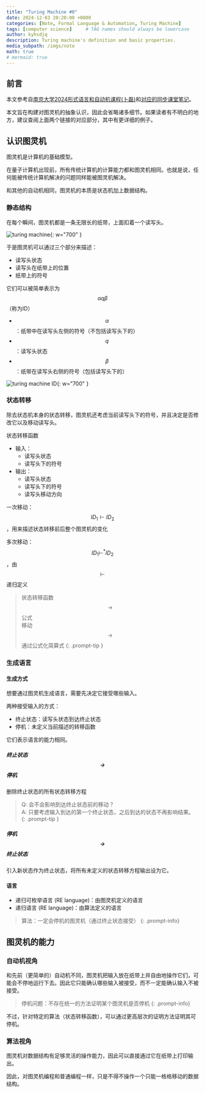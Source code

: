 ```yaml
---
title: "Turing Machine #0"
date: 2024-12-03 20:20:00 +0800
categories: [Note, Formal Language & Automation, Turing Machine]
tags: [computer science]     # TAG names should always be lowercase
author: kyhsdjq
description: Turing machine's definition and basic properties.
media_subpath: /imgs/note
math: true
# mermaid: true
---
```


## 前言

本文参考自[南京大学2024形式语言和自动机课程(卜磊)](https://fla24course.github.io/)和[对应的同步课堂笔记](https://fla.cuijiacai.com/07-tm/)。

本文旨在构建对图灵机的抽象认识，因此会省略诸多细节。如果读者有不明白的地方，建议查阅上面两个链接的对应部分，其中有更详细的例子。

## 认识图灵机

图灵机是计算机的基础模型。

在量子计算机出现前，所有传统计算机的计算能力都和图灵机相同。也就是说，任何能被传统计算机解决的问题同样能被图灵机解决。

和其他的自动机相同，图灵机的本质是状态机加上数据结构。

### 静态结构

在每个瞬间，图灵机都是一条无限长的纸带，上面扣着一个读写头。

![turing machine](turing-machine-raw.svg){: w="700" }

于是图灵机可以通过三个部分来描述：
- 读写头状态
- 读写头在纸带上的位置
- 纸带上的符号

它们可以被简单表示为$$\alpha q\beta$$（称为ID）
- $$\alpha$$：纸带中在读写头左侧的符号（不包括读写头下的）
- $$q$$：读写头状态
- $$\beta$$：纸带在读写头右侧的符号（包括读写头下的）

![turing machine ID](turing-machine-ID.svg){: w="700" }

### 状态转移

除去状态机本身的状态转移，图灵机还考虑当前读写头下的符号，并且决定是否修改它以及移动读写头。

状态转移函数
- 输入：
    - 读写头状态
    - 读写头下的符号
- 输出：
    - 读写头状态
    - 读写头下的符号
    - 读写头移动方向

一次移动：$$ID_1\vdash ID_2$$，用来描述状态转移前后整个图灵机的变化

多次移动：$$ID_1\vdash^* ID_2$$，由$$\vdash$$递归定义

> 状态转移函数$$\rightarrow$$公式  
> 移动$$\rightarrow$$通过公式化简算式
{: .prompt-tip }

### 生成语言

#### 生成方式

想要通过图灵机生成语言，需要先决定它接受哪些输入。

两种接受输入的方式：
- 终止状态：读写头状态到达终止状态
- 停机：未定义当前描述的转移函数

它们表示语言的能力相同。

##### 终止状态$$\rightarrow$$停机

删除终止状态的所有状态转移方程

> Q: 会不会影响到达终止状态前的移动？  
> A: 只要考虑输入到达的第一个终止状态，之后到达的状态不再影响结果。
{: .prompt-tip }

##### 停机$$\rightarrow$$终止状态

引入新状态作为终止状态，将所有未定义的状态转移方程输出设为它。

#### 语言

- 递归可枚举语言 (RE language)：由图灵机定义的语言
- 递归语言 (RE language)：由算法定义的语言

> 算法：一定会停机的图灵机（通过终止状态接受）
{: .prompt-info}

## 图灵机的能力

### 自动机视角

和先前（更简单的）自动机不同，图灵机把输入放在纸带上并自由地操作它们，可能会不停地运行下去。因此它只能确认哪些输入被接受，而不一定能确认输入不被接受。

> 停机问题：不存在统一的方法证明某个图灵机是否停机
{: .prompt-info}

不过，针对特定的算法（状态转移函数），可以通过更高层次的证明方法证明其可停机。

### 算法视角

图灵机对数据结构有足够灵活的操作能力，因此可以直接通过它在纸带上打印输出。

因此，对图灵机编程和普通编程一样，只是不得不操作一个只能一格格移动的数据结构。

